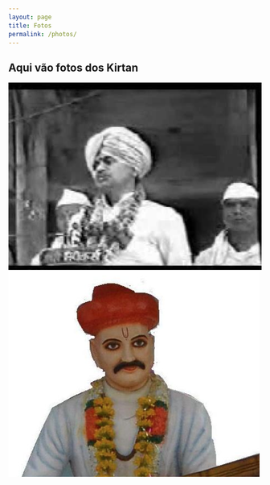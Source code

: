 ```yaml
---
layout: page
title: Fotos
permalink: /photos/
---
```


## Aqui vão fotos dos Kirtan

![foto 1](/assets/foto1.png)
![foto 2](/assets/foto2.png)
